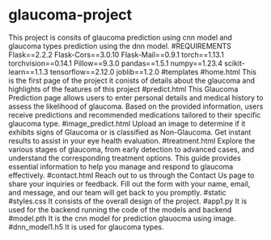 # glaucoma-project
This project is consits of glaucoma prediction using cnn model and glaucoma types prediction using the dnn model.
#REQUIREMENTS
Flask==2.2.2
Flask-Cors==3.0.10
Flask-Mail==0.9.1
torch==1.13.1
torchvision==0.14.1
Pillow==9.3.0
pandas==1.5.1
numpy==1.23.4
scikit-learn==1.1.3
tensorflow==2.12.0
joblib==1.2.0
#templates
#home.html
This is the first page of the project it conists of details about the glaucoma and highlights of the features of this project
#predict.html
This Glaucoma Prediction page allows users to enter personal details and medical history to assess the likelihood of glaucoma. Based on the provided information, users receive predictions and recommended medications tailored to their specific glaucoma type.
#image_predict.html
Upload an image to determine if it exhibits signs of Glaucoma or is classified as Non-Glaucoma. Get instant results to assist in your eye health evaluation.
#treatment.html
Explore the various stages of glaucoma, from early detection to advanced cases, and understand the corresponding treatment options. This guide provides essential information to help you manage and respond to glaucoma effectively.
#contact.html
Reach out to us through the Contact Us page to share your inquiries or feedback. Fill out the form with your name, email, and message, and our team will get back to you promptly.
#static
#styles.css
It consists of the overall design of the project.
#app1.py
It is used for the backend running the code of the models and backend
#model.pth
It is the cnn model for prediction glauocma using image.
#dnn_model1.h5
It is used for glaucoma types.
